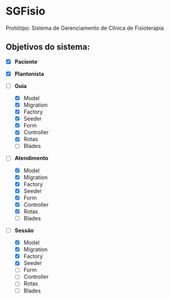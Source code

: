# SGFisio
Protótipo: Sistema de Gerenciamento de Clínica de Fisioterapia

## Objetivos do sistema:
- [x] **Paciente**

- [x] **Plantonista**

- [ ] **Guia**
    - [x] Model
    - [x] Migration
    - [x] Factory
    - [x] Seeder
    - [x] Form
    - [x] Controller
    - [x] Rotas
    - [ ] Blades

- [ ] **Atendimento**
    - [x] Model
    - [x] Migration
    - [x] Factory
    - [x] Seeder
    - [x] Form
    - [x] Controller
    - [x] Rotas
    - [ ] Blades

- [ ] **Sessão**
    - [x] Model
    - [x] Migration
    - [x] Factory
    - [x] Seeder
    - [ ] Form
    - [ ] Controller
    - [ ] Rotas
    - [ ] Blades

